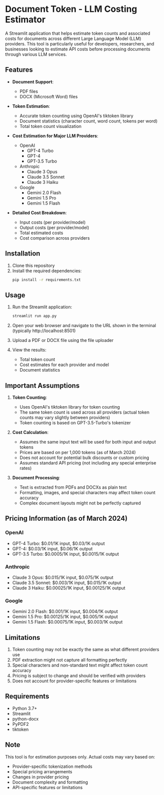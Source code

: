 # Document Token - LLM Costing Estimator

A Streamlit application that helps estimate token counts and associated costs for documents across different Large Language Model (LLM) providers. This tool is particularly useful for developers, researchers, and businesses looking to estimate API costs before processing documents through various LLM services.

## Features

- **Document Support**:
  - PDF files
  - DOCX (Microsoft Word) files

- **Token Estimation**:
  - Accurate token counting using OpenAI's tiktoken library
  - Document statistics (character count, word count, tokens per word)
  - Total token count visualization

- **Cost Estimation for Major LLM Providers**:
  - OpenAI
    - GPT-4 Turbo
    - GPT-4
    - GPT-3.5 Turbo
  - Anthropic
    - Claude 3 Opus
    - Claude 3.5 Sonnet
    - Claude 3 Haiku
  - Google
    - Gemini 2.0 Flash
    - Gemini 1.5 Pro
    - Gemini 1.5 Flash

- **Detailed Cost Breakdown**:
  - Input costs (per provider/model)
  - Output costs (per provider/model)
  - Total estimated costs
  - Cost comparison across providers

## Installation

1. Clone this repository
2. Install the required dependencies:
   ```bash
   pip install -r requirements.txt
   ```

## Usage

1. Run the Streamlit application:
   ```bash
   streamlit run app.py
   ```

2. Open your web browser and navigate to the URL shown in the terminal (typically http://localhost:8501)

3. Upload a PDF or DOCX file using the file uploader

4. View the results:
   - Total token count
   - Cost estimates for each provider and model
   - Document statistics

## Important Assumptions

1. **Token Counting**:
   - Uses OpenAI's tiktoken library for token counting
   - The same token count is used across all providers (actual token counts may vary slightly between providers)
   - Token counting is based on GPT-3.5-Turbo's tokenizer

2. **Cost Calculation**:
   - Assumes the same input text will be used for both input and output tokens
   - Prices are based on per 1,000 tokens (as of March 2024)
   - Does not account for potential bulk discounts or custom pricing
   - Assumes standard API pricing (not including any special enterprise rates)

3. **Document Processing**:
   - Text is extracted from PDFs and DOCXs as plain text
   - Formatting, images, and special characters may affect token count accuracy
   - Complex document layouts might not be perfectly captured

## Pricing Information (as of March 2024)

### OpenAI
- GPT-4 Turbo: $0.01/1K input, $0.03/1K output
- GPT-4: $0.03/1K input, $0.06/1K output
- GPT-3.5 Turbo: $0.0005/1K input, $0.0015/1K output

### Anthropic
- Claude 3 Opus: $0.015/1K input, $0.075/1K output
- Claude 3.5 Sonnet: $0.003/1K input, $0.015/1K output
- Claude 3 Haiku: $0.00025/1K input, $0.00125/1K output

### Google
- Gemini 2.0 Flash: $0.001/1K input, $0.004/1K output
- Gemini 1.5 Pro: $0.00125/1K input, $0.005/1K output
- Gemini 1.5 Flash: $0.00075/1K input, $0.003/1K output

## Limitations

1. Token counting may not be exactly the same as what different providers use
2. PDF extraction might not capture all formatting perfectly
3. Special characters and non-standard text might affect token count accuracy
4. Pricing is subject to change and should be verified with providers
5. Does not account for provider-specific features or limitations

## Requirements

- Python 3.7+
- Streamlit
- python-docx
- PyPDF2
- tiktoken

## Note

This tool is for estimation purposes only. Actual costs may vary based on:
- Provider-specific tokenization methods
- Special pricing arrangements
- Changes in provider pricing
- Document complexity and formatting
- API-specific features or limitations 